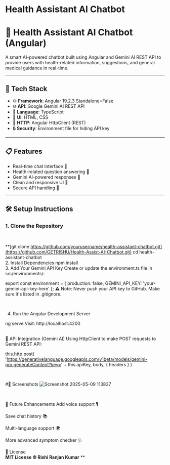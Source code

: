 # Health Assistant AI Chatbot
# 🤖 Health Assistant AI Chatbot (Angular)

A smart AI-powered chatbot built using Angular and Gemini AI REST API to provide users with health-related information, suggestions, and general medical guidance in real-time.

---

## 🔧 Tech Stack

- ⚙️ **Framework**: Angular 19.2.3 Standalone=False
- 🌐 **API**: Google Gemini AI REST API
- 💬 **Language**: TypeScript
- 💅 **UI**: HTML, CSS
- 📡 **HTTP**: Angular HttpClient (REST)
- 🔒 **Security**: Environment file for hiding API key

---

## 📋 Features

- Real-time chat interface 💬
- Health-related question answering 🧠
- Gemini AI-powered responses 🤖
- Clean and responsive UI 🎨
- Secure API handling 🔐

---

## 🛠️ Setup Instructions

### 1. Clone the Repository
<br/>


**[git clone https://github.com/yourusername/health-assistant-chatbot.git](https://github.com/GETRISHU/Health-Assist-AI-Chatbot.git)
cd health-assistant-chatbot
<br/>
2. Install Dependencies
npm install
<br/>
3. Add Your Gemini API Key
Create or update the environment.ts file in src/environments/:


export const environment = {
  production: false,
  GEMINI_API_KEY: 'your-gemini-api-key-here'
};
⚠️ Note: Never push your API key to GitHub. Make sure it's listed in .gitignore.

<br/>

4. Run the Angular Development Server

ng serve
Visit: http://localhost:4200

<br/>
📡 API Integration (Gemini AI)
Using HttpClient to make POST requests to Gemini REST API:

this.http.post(
  'https://generativelanguage.googleapis.com/v1beta/models/gemini-pro:generateContent?key=' + this.apiKey,
  body,
  { headers }
)

<br/>

#📸 Screenshots
![Screenshot 2025-05-09 113837](https://github.com/user-attachments/assets/a1ccef69-561a-45ab-85b6-5fd3735cb0c1)


<br/>

🧠 Future Enhancements
Add voice support 🎙️

Save chat history 📚

Multi-language support 🌍

More advanced symptom checker 🩺
<br/>

📜 License
<br/>
**MIT License © Rishi Ranjan Kumar**
**










